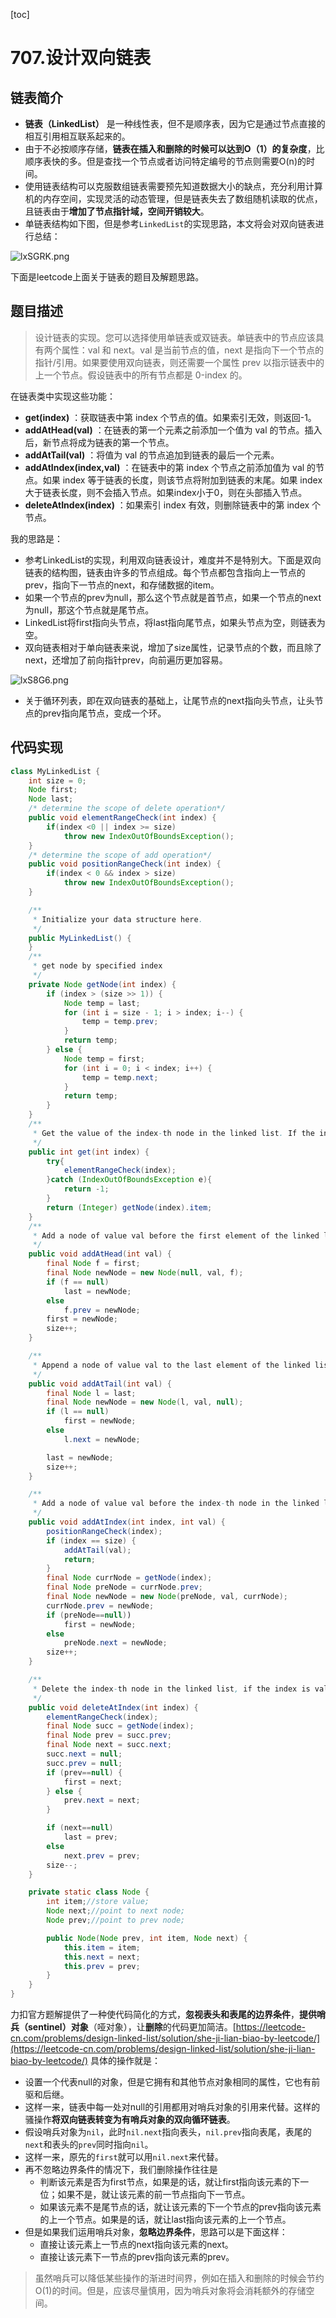 [toc]
# 707.设计双向链表
## 链表简介
- **链表（LinkedList）** 是一种线性表，但不是顺序表，因为它是通过节点直接的相互引用相互联系起来的。
- 由于不必按顺序存储，**链表在插入和删除的时候可以达到O（1）的复杂度**，比顺序表快的多。但是查找一个节点或者访问特定编号的节点则需要O(n)的时间。
- 使用链表结构可以克服数组链表需要预先知道数据大小的缺点，充分利用计算机的内存空间，实现灵活的动态管理，但是链表失去了数组随机读取的优点，且链表由于**增加了节点指针域，空间开销较大**。
- 单链表结构如下图，但是参考`LinkedList`的实现思路，本文将会对双向链表进行总结：

![lxSGRK.png](https://s2.ax1x.com/2020/01/16/lxSGRK.png)

下面是leetcode上面关于链表的题目及解题思路。
## 题目描述

> 设计链表的实现。您可以选择使用单链表或双链表。单链表中的节点应该具有两个属性：val 和 next。val 是当前节点的值，next 是指向下一个节点的指针/引用。如果要使用双向链表，则还需要一个属性 prev 以指示链表中的上一个节点。假设链表中的所有节点都是 0-index 的。


在链表类中实现这些功能：

- **get(index)** ：获取链表中第 index 个节点的值。如果索引无效，则返回-1。
- **addAtHead(val)** ：在链表的第一个元素之前添加一个值为 val 的节点。插入后，新节点将成为链表的第一个节点。
- **addAtTail(val)** ：将值为 val 的节点追加到链表的最后一个元素。
- **addAtIndex(index,val)** ：在链表中的第 index 个节点之前添加值为 val  的节点。如果 index 等于链表的长度，则该节点将附加到链表的末尾。如果 index大于链表长度，则不会插入节点。如果index小于0，则在头部插入节点。
- **deleteAtIndex(index)** ：如果索引 index 有效，则删除链表中的第 index 个节点。

我的思路是：
- 参考LinkedList的实现，利用双向链表设计，难度并不是特别大。下面是双向链表的结构图，链表由许多的节点组成。每个节点都包含指向上一节点的prev，指向下一节点的next，和存储数据的item。
- 如果一个节点的prev为null，那么这个节点就是首节点，如果一个节点的next为null，那这个节点就是尾节点。
- LinkedList将first指向头节点，将last指向尾节点，如果头节点为空，则链表为空。
- 双向链表相对于单向链表来说，增加了size属性，记录节点的个数，而且除了next，还增加了前向指针prev，向前遍历更加容易。

![lxS8G6.png](https://s2.ax1x.com/2020/01/16/lxS8G6.png)
- 关于循环列表，即在双向链表的基础上，让尾节点的next指向头节点，让头节点的prev指向尾节点，变成一个环。
## 代码实现
```java
class MyLinkedList {
    int size = 0;
    Node first;
    Node last;
    /* determine the scope of delete operation*/
    public void elementRangeCheck(int index) {
        if(index <0 || index >= size)
            throw new IndexOutOfBoundsException();
    }
    /* determine the scope of add operation*/
    public void positionRangeCheck(int index) {
        if(index < 0 && index > size)
            throw new IndexOutOfBoundsException();
    }

    /**
     * Initialize your data structure here.
     */
    public MyLinkedList() {
    }
    /**
     * get node by specified index
     */
    private Node getNode(int index) {
        if (index > (size >> 1)) {
            Node temp = last;
            for (int i = size - 1; i > index; i--) {
                temp = temp.prev;
            }
            return temp;
        } else {
            Node temp = first;
            for (int i = 0; i < index; i++) {
                temp = temp.next;
            }
            return temp;
        }
    }
    /**
     * Get the value of the index-th node in the linked list. If the index is invalid, return -1.
     */
    public int get(int index) {
        try{
            elementRangeCheck(index);
        }catch (IndexOutOfBoundsException e){
            return -1;
        }
        return (Integer) getNode(index).item;
    }
    /**
     * Add a node of value val before the first element of the linked list. After the insertion, the new node will be the first node of the linked list.
     */
    public void addAtHead(int val) {
        final Node f = first;
        final Node newNode = new Node(null, val, f);
        if (f == null)
            last = newNode;
        else
            f.prev = newNode;
        first = newNode;
        size++;
    }

    /**
     * Append a node of value val to the last element of the linked list.
     */
    public void addAtTail(int val) {
        final Node l = last;
        final Node newNode = new Node(l, val, null);
        if (l == null)
            first = newNode;
        else
            l.next = newNode;

        last = newNode;
        size++;
    }

    /**
     * Add a node of value val before the index-th node in the linked list. If index equals to the length of linked list, the node will be appended to the end of linked list. If index is greater than the length, the node will not be inserted.
     */
    public void addAtIndex(int index, int val) {
        positionRangeCheck(index);
        if (index == size) {
            addAtTail(val);
            return;
        }
        final Node currNode = getNode(index);
        final Node preNode = currNode.prev;
        final Node newNode = new Node(preNode, val, currNode);
        currNode.prev = newNode;
        if (preNode==null))
            first = newNode;
        else
            preNode.next = newNode;
        size++;
    }

    /**
     * Delete the index-th node in the linked list, if the index is valid.
     */
    public void deleteAtIndex(int index) {
        elementRangeCheck(index);
        final Node succ = getNode(index);
        final Node prev = succ.prev;
        final Node next = succ.next;
        succ.next = null;
        succ.prev = null;
        if (prev==null) {
            first = next;
        } else {
            prev.next = next;
        }

        if (next==null)
            last = prev;
        else
            next.prev = prev;
        size--;
    }

    private static class Node {
        int item;//store value;
        Node next;//point to next node;
        Node prev;//point to prev node;

        public Node(Node prev, int item, Node next) {
            this.item = item;
            this.next = next;
            this.prev = prev;
        }
    }
}
```
力扣官方题解提供了一种使代码简化的方式，**忽视表头和表尾的边界条件**，**提供哨兵（sentinel）对象**（哑对象），让**删除**的代码更加简洁。[https://leetcode-cn.com/problems/design-linked-list/solution/she-ji-lian-biao-by-leetcode/](https://leetcode-cn.com/problems/design-linked-list/solution/she-ji-lian-biao-by-leetcode/)
具体的操作就是：
- 设置一个代表null的对象，但是它拥有和其他节点对象相同的属性，它也有前驱和后继。
- 这样一来，链表中每一处对null的引用都用对哨兵对象的引用来代替。这样的骚操作**将双向链表转变为有哨兵对象的双向循环链表**。
- 假设哨兵对象为`nil`，此时`nil.next`指向表头，`nil.prev`指向表尾，表尾的`next`和表头的`prev`同时指向`nil`。
- 这样一来，原先的`first`就可以用`nil.next`来代替。
- 再不忽略边界条件的情况下，我们删除操作往往是
    - 判断该元素是否为first节点，如果是的话，就让first指向该元素的下一位；如果不是，就让该元素的前一节点指向下一节点。
    - 如果该元素不是尾节点的话，就让该元素的下一个节点的prev指向该元素的上一个节点。如果是的话，就让last指向该元素的上一个节点。
- 但是如果我们运用哨兵对象，**忽略边界条件**，思路可以是下面这样：
    - 直接让该元素上一节点的next指向该元素的next。
    - 直接让该元素下一节点的prev指向该元素的prev。
    

> 虽然哨兵可以降低某些操作的渐进时间界，例如在插入和删除的时候会节约O(1)的时间。但是，应该尽量慎用，因为哨兵对象将会消耗额外的存储空间。
